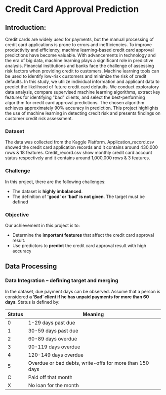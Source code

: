 # Credit Card Approval Prediction

## Introduction:

Credit cards are widely used for payments, but the manual processing of credit card applications is prone to errors and inefficiencies. To improve productivity and efficiency, machine learning-based credit card approval predictions have become valuable. With advancements in technology and the era of big data, machine learning plays a significant role in predictive analysis. Financial institutions and banks face the challenge of assessing risk factors when providing credit to customers. Machine learning tools can be used to identify low-risk customers and minimize the risk of credit defaults. In this study, we utilize individual information and applicant data to predict the likelihood of future credit card defaults. We conduct exploratory data analysis, compare supervised machine learning algorithms, extract key features for identifying "bad" clients, and select the best-performing algorithm for credit card approval predictions. The chosen algorithm achieves approximately 90% accuracy in prediction. This project highlights the use of machine learning in detecting credit risk and presents findings on customer credit risk assessment.

### Dataset
The data was collected from the Kaggle Platform. Application_record.csv showed the credit card
application records and it contains around 430,000 rows & 18 features. Credit_record.csv show
monthly credit card account status respectively and it contains around 1,000,000 rows
& 3 features. 

### Challenge

In this project, there are the following challenges:
- The dataset is **highly imbalanced**.
- The definition of **'good' or 'bad' is not given**. The target must be defined

### Objective

Our achievement in this project is to:
- Determine the **important features** that affect the credit card approval result.
- Use predictors to **predict** the credit card approval result with high accuracy

## Data Processing

### Data Integration – defining target and merging

In the dataset, due payment days can be observed. Assume that a person is considered **a ‘Bad’ client if he has unpaid payments for more than 60 days**. Status is defined by:

| Status  | Meaning |
| ------------- | ------------- |
| 0  | 1-29 days past due  |
| 1  | 30-59 days past due  |
| 2  | 60-89 days overdue  |
| 3  | 90-119 days overdue  |
| 4  | 120-149 days overdue  |
| 5  | Overdue or bad debts, write-offs for more than 150 days  |
| C  | Paid off that month  |
| X  | No loan for the month  |
